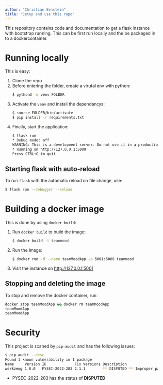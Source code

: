 ```yaml
---
author: "Christian Benstein"
title: "Setup and use this repo"
---
```


This repository contains code and documentation to get a flask instance with bootstrap running. This can be first run locally and the be packaged in to a dockercontainer.

# Running locally

This is easy:

1. Clone the repo
2. Before entering the folder, create a virutal env with python:
    ```bash
    $ python3 -m venv FOLDER
    ```
3. Activate the `venv` and install the dependancys:
    ```bash
    $ source FOLDER/bin/activate
    $ pip install -r requirements.txt
    ```
3. Finally, start the application:
    ```bash
    $ flask run
    * Debug mode: off
    WARNING: This is a development server. Do not use it in a production deployment. Use a production WSGI server instead.
    * Running on http://127.0.0.1:5000
    Press CTRL+C to quit
    ```

## Starting flask with auto-reload

To run `flask` with the automatic reload on file change, use:

```bash
$ flask run --debugger --reload
```

# Building a docker image

This is done by using `docker build`:

1. Run `docker build` to build the image:
    ```bash
    $ docker build -t teammood
    ```
2. Run the image:
    ```bash
    $ docker run -d --name teamMoodApp -p 5001:5000 teammood
    ```
3. Visit the instance on http://127.0.0.1:5001

## Stopping and deleting the image

To stop and remove the docker container, run:

```bash
docker stop teamMoodApp && docker rm teamMoodApp
teamMoodApp
teamMoodApp
```

# Security

This project is scaned by `pip-audit` and has the following issues:

```bash
$ pip-audit --desc
Found 1 known vulnerability in 1 package
Name     Version ID             Fix Versions Description
werkzeug 1.0.0   PYSEC-2022-203 2.1.1        ** DISPUTED ** Improper parsing of HTTP requests in Pallets Werkzeug v2.1.0 and below allows attackers to perform HTTP Request Smuggling using a crafted HTTP request with multiple requests included inside the body. NOTE: the vendor's position is that this behavior can only occur in unsupported configurations involving development mode and an HTTP server from outside the Werkzeug project.
```

- PYSEC-2022-203 has the status of **DISPUTED**